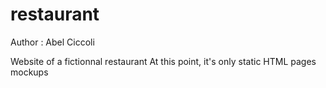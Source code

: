 # restaurant

Author : Abel Ciccoli

Website of a fictionnal restaurant
At this point, it's only static HTML pages mockups
